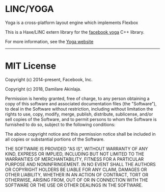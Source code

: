 # LINC/YOGA
Yoga is a cross-platform layout engine which implements Flexbox

This is a Haxe/LINC extern library for the [facebook yoga](https://github.com/facebook/yoga) C++ library.

For more information, see the [Yoga website](https://yogalayout.com/)




_____



# MIT License

Copyright (c) 2014-present, Facebook, Inc.

Copyright (c) 2018, Damilare Akinlaja.

Permission is hereby granted, free of charge, to any person obtaining a copy of this software and associated documentation files (the "Software"), to deal in the Software without restriction, including without limitation the rights to use, copy, modify, merge, publish, distribute, sublicense, and/or sell copies of the Software, and to permit persons to whom the Software is furnished to do so, subject to the following conditions:

The above copyright notice and this permission notice shall be included in all copies or substantial portions of the Software.

THE SOFTWARE IS PROVIDED "AS IS", WITHOUT WARRANTY OF ANY KIND, EXPRESS OR IMPLIED, INCLUDING BUT NOT LIMITED TO THE WARRANTIES OF MERCHANTABILITY, FITNESS FOR A PARTICULAR PURPOSE AND NONINFRINGEMENT. IN NO EVENT SHALL THE AUTHORS OR COPYRIGHT HOLDERS BE LIABLE FOR ANY CLAIM, DAMAGES OR OTHER LIABILITY, WHETHER IN AN ACTION OF CONTRACT, TORT OR OTHERWISE, ARISING FROM, OUT OF OR IN CONNECTION WITH THE SOFTWARE OR THE USE OR OTHER DEALINGS IN THE SOFTWARE.

